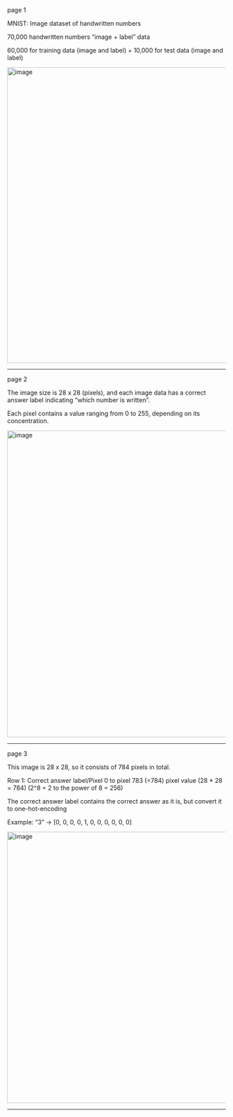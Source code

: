 page 1

MNIST: Image dataset of handwritten numbers

70,000 handwritten numbers “image + label” data 

60,000 for training data (image and label) + 10,000 for test data (image and label)

<img width="777" height="682" alt="image" src="https://github.com/user-attachments/assets/4ae297e5-6e7d-4091-91e7-159f4552d703" />

---

page 2

The image size is 28 x 28 (pixels), and each image data has a correct answer label indicating “which number is written”.

Each pixel contains a value ranging from 0 to 255, depending on its concentration.

<img width="947" height="708" alt="image" src="https://github.com/user-attachments/assets/567b3269-c109-4f55-8244-6722a683496b" />

---

page 3

This image is 28 x 28, so it consists of 784 pixels in total.

Row 1: Correct answer label/Pixel 0 to pixel 783 (=784) pixel value (28 * 28 = 784) (2^8 = 2 to the power of 8 = 256)

The correct answer label contains the correct answer as it is, but convert it to one-hot-encoding 

Example: “3” -> [0, 0, 0, 0, 1, 0, 0, 0, 0, 0, 0]

<img width="972" height="626" alt="image" src="https://github.com/user-attachments/assets/a1070292-b40a-491e-89ad-7ec57591b9a3" />

---
